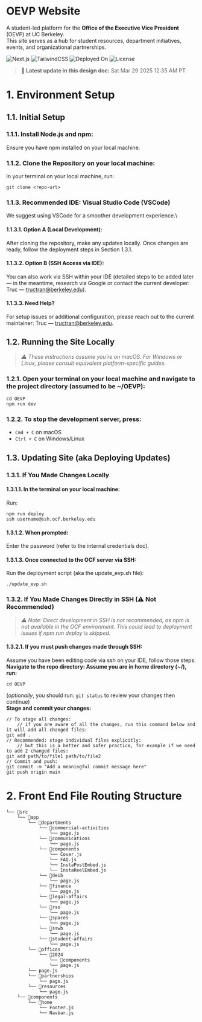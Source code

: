 # OEVP Website

A student-led platform for the **Office of the Executive Vice President** (OEVP) at UC Berkeley.  
This site serves as a hub for student resources, department initiatives, events, and organizational partnerships.

![Next.js](https://img.shields.io/badge/Built%20With-Next.js-000?style=for-the-badge&logo=next.js&logoColor=white)
![TailwindCSS](https://img.shields.io/badge/Styled%20With-TailwindCSS-06B6D4?style=for-the-badge&logo=tailwindcss&logoColor=white)
![Deployed On](https://img.shields.io/badge/Hosted%20On-OCF-blue?style=for-the-badge)
![License](https://img.shields.io/badge/License-MIT-green?style=for-the-badge)

> **📅 Latest update in this design doc:** Sat Mar 29 2025 12:35 AM PT

# 1. Environment Setup
## 1.1. Initial Setup 
### 1.1.1. Install Node.js and npm:
Ensure you have npm installed on your local machine.

### 1.1.2. Clone the Repository on your local machine:
In your terminal on your local machine, run:
```
git clone <repo-url>
```

### 1.1.3. Recommended IDE: Visual Studio Code (VSCode)
We suggest using VSCode for a smoother development experience.\
#### 1.1.3.1. Option A (Local Development):
After cloning the repository, make any updates locally. Once changes are ready, follow the deployment steps in Section 1.3.1.
#### 1.1.3.2. Option B (SSH Access via IDE):
You can also work via SSH within your IDE (detailed steps to be added later — in the meantime, research via Google or contact the current developer: Truc — tructran@berkeley.edu).
#### 1.1.3.3. Need Help?
For setup issues or additional configuration, please reach out to the current maintainer: Truc — tructran@berkeley.edu.

## 1.2. Running the Site Locally 
> *⚠️ These instructions assume you’re on macOS. For Windows or Linux, please consult equivalent platform-specific guides.*
### 1.2.1. Open your terminal on your local machine and navigate to the project directory (assumed to be ~/OEVP):
   ```
   cd OEVP
   npm run dev
   ```
### 1.2.2. To stop the development server, press:
* `Cmd + C` on macOS
* `Ctrl + C` on Windows/Linux

## 1.3. Updating Site (aka Deploying Updates)
### 1.3.1. If You Made Changes Locally
#### 1.3.1.1. In the terminal on your local machine:
Run:
```
npm run deploy
ssh username@ssh.ocf.berkeley.edu
```
#### 1.3.1.2. When prompted:
Enter the password (refer to the internal credentials doc).
#### 1.3.1.3. Once connected to the OCF server via SSH:
Run the deployment script (aka the update_evp.sh file):
```
./update_evp.sh
```

### 1.3.2. If You Made Changes Directly in SSH (⚠️ Not Recommended)
> *⚠️ Note: Direct development in SSH is not recommended, as npm is not available in the OCF environment. This could lead to deployment issues if npm run deploy is skipped.*
#### 1.3.2.1. If you must push changes made through SSH: 
Assume you have been editing code via ssh on your IDE, follow those steps:\
**Navigate to the repo directory: Assume you are in home directory (~/), run:** 
```
cd OEVP
```
(_optionally_, you should run: ```git status``` to review your changes then continue)\
**Stage and commit your changes:**
```
// To stage all changes:
    // if you are aware of all the changes, run this command below and it will add all changed files:
git add .
// Recommended: stage individual files explicitly:
    // but this is a better and safer practice, for example if we need to add 2 changed files:
git add path/to/file1 path/to/file2
// Commit and push:
git commit -m "Add a meaningful commit message here"
git push origin main

```

# 2. Front End File Routing Structure
```
└── 📁src
    └── 📁app
        └── 📁departments 
            └── 📁commercial-activities
                └── page.js
            └── 📁communications
                └── page.js
            └── 📁components
                └── Cover.js
                └── FAQ.js
                └── InstaPostEmbed.js
                └── InstaReelEmbed.js
            └── 📁deib
                └── page.js
            └── 📁finance
                └── page.js
            └── 📁legal-affairs
                └── page.js
            └── 📁rso
                └── page.js
            └── 📁spaces
                └── page.js
            └── 📁sswb
                └── page.js
            └── 📁student-affairs
                └── page.js
        └── 📁offices
            └── 📁2024
                └── 📁components
                └── page.js
        └── page.js 
        └── 📁partnerships
            └── page.js
        └── 📁resources
            └── page.js
    └── 📁components
        └── 📁home
            └── Footer.js
            └── Navbar.js

